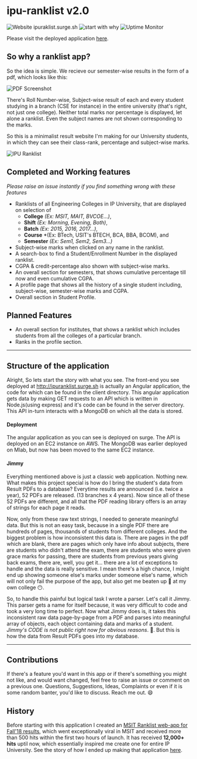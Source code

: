 # ipu-ranklist v2.0

![Website ipuraklist.surge.sh](https://img.shields.io/website-up-down-green-red/https/ipuranklist.surge.sh.svg)
![start with why](https://img.shields.io/badge/start%20with-why%3F-brightgreen.svg?style=flat)
![Uptime Monitor](https://github.com/ankushgarg1998/ipu-ranklist/workflows/Uptime%20Monitor/badge.svg)

Please visit the deployed application [here](http://ipuranklist.surge.sh/).

## So why a ranklist app?
So the idea is simple. We recieve our semester-wise results in the form of a pdf, which looks like this:

![PDF Screenshot](./screenshots/result-pdf.png)


There's Roll Number-wise, Subject-wise result of each and every student studying in a branch (CSE for instance) in the entire university (that's right, not just one college). Neither total marks nor percentage is displayed, let alone a ranklist. Even the subject names are not shown corresponding to the marks.

So this is a minimalist result website I'm making for our University students, in which they can see their class-rank, percentage and subject-wise marks.

![IPU Ranklist](./screenshots/ipu-ranklist.png)

## Completed and Working features
*Please raise an issue instantly if you find something wrong with these features*
- Ranklists of all Engineering Colleges in IP University, that are displayed on selection of
  - **College** *(Ex: MSIT, MAIT, BVCOE...)*, 
  - **Shift** *(Ex: Morning, Evening, Both)*, 
  - **Batch** *(Ex: 2015, 2016, 2017...)*, 
  - **Course** *(Ex: BTech, USIT's BTECH, BCA, BBA, BCOM), and
  - **Semester** *(Ex: Sem1, Sem2, Sem3...)*
- Subject-wise marks when clicked on any name in the ranklist.
- A search-box to find a Student/Enrollment Number in the displayed ranklist.
- CGPA & credit-percentage also shown with subject-wise marks.
- An overall section for semesters, that shows cumulative percentage till now and even cumulative CGPA.
- A profile page that shows all the history of a single student including, subject-wise, semester-wise marks and CGPA.
- Overall section in Student Profile.


## Planned Features
- An overall section for institutes, that shows a ranklist which includes students from all the colleges of a particular branch.
- Ranks in the profile section.

<hr>

## Structure of the application
Alright, So lets start the story with what you see. The front-end you see deployed at http://ipuranklist.surge.sh is actually an Angular application, the code for which can be found in the client directory. This angular application gets data by making GET requests to an API which is written in Node.js(using express) and it's code can be found in the server directory. This API in-turn interacts with a MongoDB on which all the data is stored.

#### Deployment
The angular application as you can see is deployed on surge. The API is deployed on an EC2 instance on AWS. The MongoDB was earlier deployed on Mlab, but now has been moved to the same EC2 instance.

#### Jimmy
Everything mentioned above is just a classic web application. Nothing new. What makes this project special is how do I bring the student's data from Result PDFs to a database? Everytime results are announced (i.e. twice a year), 52 PDFs are released. (13 branches x 4 years). Now since all of these 52 PDFs are different, and all that the PDF reading library offers is an array of strings for each page it reads. 

Now, only from these raw text strings, I needed to generate meaningful data. But this is not an easy task, because in a single PDF there are hundreds of pages, thousands of students from different colleges. And the biggest problem is how inconsistent this data is. There are pages in the pdf which are blank, there are pages which only have info about subjects, there are students who didn't attend the exam, there are students who were given grace marks for passing, there are students from previous years giving back exams, there are, well, you get it... there are a lot of exceptions to handle and the data is really sensitive. I mean there's a high chance, I might end up showing someone else's marks under someone else's name, which will not only fail the purpose of the app, but also get me beaten up :fist_oncoming: at my own college :no_mouth:.

So, to handle this painful but logical task I wrote a parser. Let's call it Jimmy. This parser gets a name for itself because, it was very difficult to code and took a very long time to perfect. Now what Jimmy does is, it takes this inconsistent raw data page-by-page from a PDF and parses into meaningful array of objects, each object containing data and marks of a student. *Jimmy's CODE is not public right now for obvious reasons*. :speak_no_evil:. But this is how the data from Result PDFs goes into my database.

<hr>

## Contributions
If there's a feature you'd want in this app or if there's something you might not like, and would want changed, feel free to raise an issue or comment on a previous one. Questions, Suggestions, Ideas, Complaints or even if it is some random banter, you'd like to discuss. Reach me out. 😄

## History
Before starting with this application I created an [MSIT Ranklist web-app for Fall'18 results](http://msitranklist.surge.sh/), which went exceptionally viral in MSIT and received more than 500 hits within the first two hours of launch. It has received **12,000+ hits** uptil now, which essentially inspired me create one for entire IP University. See the story of how I ended up making that application [here](https://github.com/ankushgarg1998/msit-ranklist).
